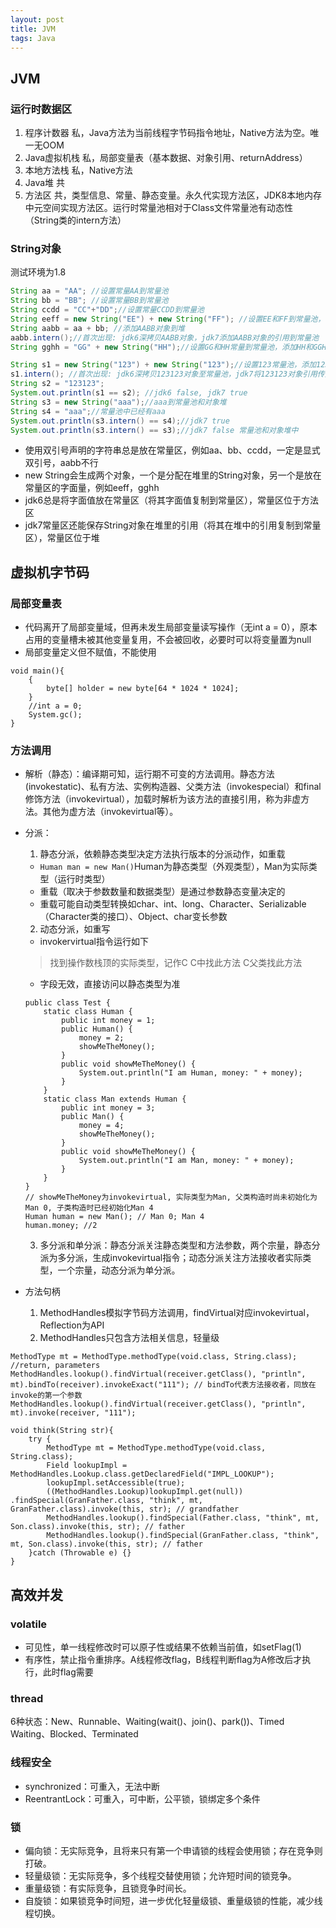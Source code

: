 ```yaml
---
layout: post
title: JVM
tags: Java
---
```

## JVM

### 运行时数据区
1. 程序计数器
私，Java方法为当前线程字节码指令地址，Native方法为空。唯一无OOM
2. Java虚拟机栈
私，局部变量表（基本数据、对象引用、returnAddress）
3. 本地方法栈
私，Native方法
4. Java堆
共
5. 方法区
共，类型信息、常量、静态变量。永久代实现方法区，JDK8本地内存中元空间实现方法区。运行时常量池相对于Class文件常量池有动态性（String类的intern方法）

### String对象
测试环境为1.8
```java
String aa = "AA"; //设置常量AA到常量池
String bb = "BB"; //设置常量BB到常量池
String ccdd = "CC"+"DD";//设置常量CCDD到常量池
String eeff = new String("EE") + new String("FF"); //设置EE和FF到常量池，添加EE、FF和EEFF对象到堆
String aabb = aa + bb; //添加AABB对象到堆
aabb.intern();//首次出现: jdk6深拷贝AABB对象，jdk7添加AABB对象的引用到常量池
String gghh = "GG" + new String("HH");//设置GG和HH常量到常量池，添加HH和GGHH对象到堆
```

```java
String s1 = new String("123") + new String("123");//设置123常量池，添加123、123和123123对象到堆
s1.intern(); //首次出现: jdk6深拷贝123123对象至常量池，jdk7将123123对象引用传入常量池
String s2 = "123123";
System.out.println(s1 == s2); //jdk6 false, jdk7 true
String s3 = new String("aaa");//aaa到常量池和对象堆
String s4 = "aaa";//常量池中已经有aaa
System.out.println(s3.intern() == s4);//jdk7 true
System.out.println(s3.intern() == s3);//jdk7 false 常量池和对象堆中
```

- 使用双引号声明的字符串总是放在常量区，例如aa、bb、ccdd，一定是显式双引号，aabb不行
- new String会生成两个对象，一个是分配在堆里的String对象，另一个是放在常量区的字面量，例如eeff，gghh
- jdk6总是将字面值放在常量区（将其字面值复制到常量区），常量区位于方法区
- jdk7常量区还能保存String对象在堆里的引用（将其在堆中的引用复制到常量区），常量区位于堆

## 虚拟机字节码
### 局部变量表
- 代码离开了局部变量域，但再未发生局部变量读写操作（无int a = 0），原本占用的变量槽未被其他变量复用，不会被回收，必要时可以将变量置为null
- 局部变量定义但不赋值，不能使用

```
void main(){
    {
        byte[] holder = new byte[64 * 1024 * 1024];
    }
    //int a = 0;
    System.gc();
}
```

### 方法调用
- 解析（静态）：编译期可知，运行期不可变的方法调用。静态方法(invokestatic)、私有方法、实例构造器、父类方法（invokespecial）和final修饰方法（invokevirtual），加载时解析为该方法的直接引用，称为非虚方法。其他为虚方法（invokevirtual等）。
- 分派：
    1. 静态分派，依赖静态类型决定方法执行版本的分派动作，如重载
    - `Human man = new Man()`Human为静态类型（外观类型），Man为实际类型（运行时类型）
    - 重载（取决于参数数量和数据类型）是通过参数静态变量决定的
    - 重载可能自动类型转换如char、int、long、Character、Serializable（Character类的接口）、Object、char变长参数
    2. 动态分派，如重写
    - invokervirtual指令运行如下
    > 找到操作数栈顶的实际类型，记作C
    > C中找此方法
    > C父类找此方法
    - 字段无效，直接访问以静态类型为准
    ```
    public class Test {
        static class Human {
            public int money = 1;
            public Human() {
                money = 2;
                showMeTheMoney();
            }
            public void showMeTheMoney() {
                System.out.println("I am Human, money: " + money);
            }
        }
        static class Man extends Human {
            public int money = 3;
            public Man() {
                money = 4;
                showMeTheMoney();
            }
            public void showMeTheMoney() {
                System.out.println("I am Man, money: " + money);
            }
        }
    }
    // showMeTheMoney为invokevirtual, 实际类型为Man, 父类构造时尚未初始化为Man 0, 子类构造时已经初始化Man 4
    Human human = new Man(); // Man 0; Man 4
    human.money; //2
    ```
    3. 多分派和单分派：静态分派关注静态类型和方法参数，两个宗量，静态分派为多分派，生成invokevirtual指令；动态分派关注方法接收者实际类型，一个宗量，动态分派为单分派。

- 方法句柄
    1. MethodHandles模拟字节码方法调用，findVirtual对应invokevirtual，Reflection为API
    2. MethodHandles只包含方法相关信息，轻量级
```
MethodType mt = MethodType.methodType(void.class, String.class); //return, parameters
MethodHandles.lookup().findVirtual(receiver.getClass(), "println", mt).bindTo(receiver).invokeExact("111"); // bindTo代表方法接收者，同放在invoke的第一个参数
MethodHandles.lookup().findVirtual(receiver.getClass(), "println", mt).invoke(receiver, "111");

void think(String str){
    try {
        MethodType mt = MethodType.methodType(void.class, String.class);
        Field lookupImpl = MethodHandles.Lookup.class.getDeclaredField("IMPL_LOOKUP");
        lookupImpl.setAccessible(true);
        ((MethodHandles.Lookup)lookupImpl.get(null)) .findSpecial(GranFather.class, "think", mt, GranFather.class).invoke(this, str); // grandfather
        MethodHandles.lookup().findSpecial(Father.class, "think", mt, Son.class).invoke(this, str); // father
        MethodHandles.lookup().findSpecial(GranFather.class, "think", mt, Son.class).invoke(this, str); // father
    }catch (Throwable e) {}
}
```

## 高效并发
### volatile
- 可见性，单一线程修改时可以原子性或结果不依赖当前值，如setFlag(1)
- 有序性，禁止指令重排序。A线程修改flag，B线程判断flag为A修改后才执行，此时flag需要

### thread
6种状态：New、Runnable、Waiting(wait()、join()、park())、Timed Waiting、Blocked、Terminated

### 线程安全
- synchronized：可重入，无法中断
- ReentrantLock：可重入，可中断，公平锁，锁绑定多个条件

### 锁
- 偏向锁：无实际竞争，且将来只有第一个申请锁的线程会使用锁；存在竞争则打破。
- 轻量级锁：无实际竞争，多个线程交替使用锁；允许短时间的锁竞争。
- 重量级锁：有实际竞争，且锁竞争时间长。
- 自旋锁：如果锁竞争时间短，进一步优化轻量级锁、重量级锁的性能，减少线程切换。
